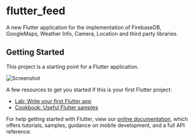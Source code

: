 # flutter_feed

A new Flutter application for the implementation of FirebaseDB, GoogleMaps, Weather Info, Camera, Location and third party libraries.


## Getting Started

This project is a starting point for a Flutter application.


![Screenshot]()


A few resources to get you started if this is your first Flutter project:

- [Lab: Write your first Flutter app](https://flutter.io/docs/get-started/codelab)
- [Cookbook: Useful Flutter samples](https://flutter.io/docs/cookbook)

For help getting started with Flutter, view our 
[online documentation](https://flutter.io/docs), which offers tutorials, 
samples, guidance on mobile development, and a full API reference.
